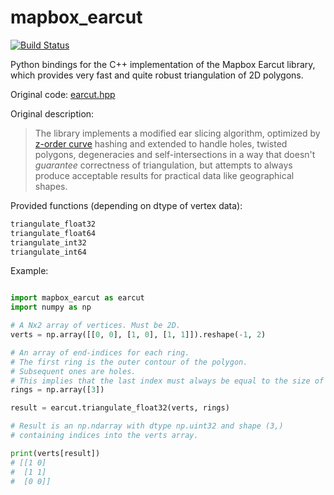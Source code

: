 # mapbox_earcut

[![Build Status](https://dev.azure.com/skogler/mapbox_earcut_python/_apis/build/status/skogler.mapbox_earcut_python?branchName=master)](https://dev.azure.com/skogler/mapbox_earcut_python/_build/latest?definitionId=1&branchName=master)

Python bindings for the C++ implementation of the Mapbox Earcut library, which
provides very fast and quite robust triangulation of 2D polygons.

Original code: [earcut.hpp](https://github.com/mapbox/earcut.hpp)

Original description:

> The library implements a modified ear slicing algorithm, optimized by
> [z-order curve](http://en.wikipedia.org/wiki/Z-order_curve) hashing and
> extended to handle holes, twisted polygons, degeneracies and self-intersections
> in a way that doesn't _guarantee_ correctness of triangulation, but attempts to
> always produce acceptable results for practical data like geographical shapes.

Provided functions (depending on dtype of vertex data):
```python
triangulate_float32
triangulate_float64
triangulate_int32
triangulate_int64
```

Example:
```python

import mapbox_earcut as earcut
import numpy as np

# A Nx2 array of vertices. Must be 2D.
verts = np.array([[0, 0], [1, 0], [1, 1]]).reshape(-1, 2)

# An array of end-indices for each ring.
# The first ring is the outer contour of the polygon.
# Subsequent ones are holes.
# This implies that the last index must always be equal to the size of verts!
rings = np.array([3])

result = earcut.triangulate_float32(verts, rings)

# Result is an np.ndarray with dtype np.uint32 and shape (3,)
# containing indices into the verts array.

print(verts[result])
# [[1 0]
#  [1 1]
#  [0 0]]
```
